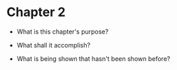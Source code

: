 # Chapter 2

* What is this chapter's purpose?

* What shall it accomplish?

* What is being shown that hasn't been shown before?

